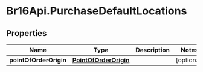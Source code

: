 # Br16Api.PurchaseDefaultLocations

## Properties
Name | Type | Description | Notes
------------ | ------------- | ------------- | -------------
**pointOfOrderOrigin** | [**PointOfOrderOrigin**](PointOfOrderOrigin.md) |  | [optional] 


